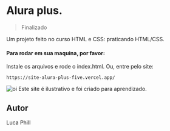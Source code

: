 # Alura plus.
>Finalizado
<p>Um projeto feito no curso HTML e CSS: praticando HTML/CSS.</p>
<h4> Para rodar em sua maquina, por favor: </h4>
Instale os arquivos e rode o index.html.
Ou, entre pelo site:

```
https://site-alura-plus-five.vercel.app/
```
![oi](https://user-images.githubusercontent.com/122892978/224863224-95066449-3e61-4b5a-9795-292c85a33736.png)
 Este site é ilustrativo e foi criado para aprendizado. 

## Autor
 Luca Phill
